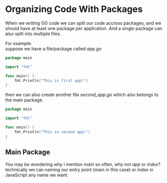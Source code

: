 # Organizing Code With Packages

When we writing GO code we can split our code accross packages, and we should have at least one package per application. And a single package can also split into multiple files.

For example:\
suppose we have a file/package called _app.go_

```go
package main

import "fmt"

func main() {
    fmt.Println("This is first app!")
}
```
then we can also create another file _second_app.go_ which also belongs to the main package.

```go
package main

import "fmt"

func main() {
    fmt.Println("This in second app!")
}
```

## Main Package
You may be wondering why i mention _main_ so often, why not _app_ or _index_?\
technically we can naming our entry point (main in this case) or index in JavaScript any name we want.
